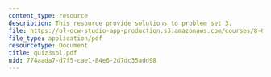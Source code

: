 ```yaml
---
content_type: resource
description: This resource provide solutions to problem set 3.
file: https://ol-ocw-studio-app-production.s3.amazonaws.com/courses/8-02x-physics-ii-electricity-magnetism-with-an-experimental-focus-spring-2005/774aada7d7f5cae184e62d7dc35add98_quiz3sol.pdf
file_type: application/pdf
resourcetype: Document
title: quiz3sol.pdf
uid: 774aada7-d7f5-cae1-84e6-2d7dc35add98
---
```

